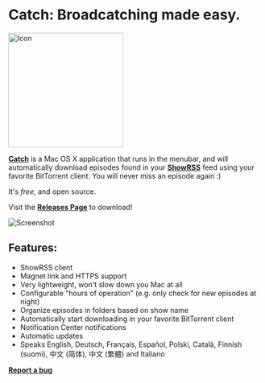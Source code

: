 Catch: Broadcatching made easy.
=====

<img src="http://www.giorgiocalderolla.com/ext/catch_icon.svg" alt="Icon" width="228" height="228">

**[Catch](http://www.giorgiocalderolla.com/index.html#catch)** is a Mac OS X application that runs in the menubar, and will automatically download episodes found in your **[ShowRSS](http://showrss.info/)** feed using your favorite BitTorrent client. You will never miss an episode again :)

It's *free*, and open source.

Visit the **[Releases Page](https://github.com/mipstian/catch/releases)** to download!

![Screenshot](http://www.giorgiocalderolla.com/img/catch_banner.png?1)

Features:
---------

  * ShowRSS client
  * Magnet link and HTTPS support
  * Very lightweight, won't slow down you Mac at all
  * Configurable "hours of operation" (e.g. only check for new episodes at night)
  * Organize episodes in folders based on show name
  * Automatically start downloading in your favorite BitTorrent client
  * Notification Center notifications
  * Automatic updates
  * Speaks English, Deutsch, Français, Español, Polski, Català, Finnish (suomi), 中文 (简体), 中文 (繁體) and Italiano

**[Report a bug](https://github.com/mipstian/catch/issues)**
